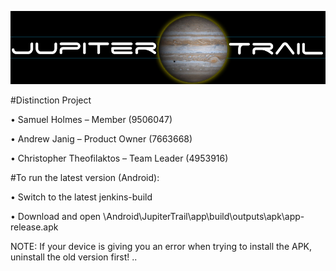 ![logo](https://raw.githubusercontent.com/Andrewjanig/JupiterTrail/master/Android/Images/logo.jpg)

#Distinction Project

•	Samuel Holmes – Member (9506047)

•	Andrew Janig – Product Owner (7663668)

• Christopher Theofilaktos – Team Leader (4953916)


#To run the latest version (Android):

•	Switch to the latest jenkins-build

•	Download and open \Android\JupiterTrail\app\build\outputs\apk\app-release.apk

NOTE: If your device is giving you an error when trying to install the APK, uninstall the old version first!
..

